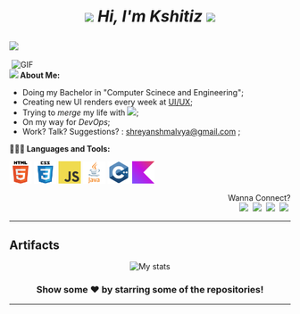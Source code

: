 <h1>
  <p align="center">
    <i
      ><img
        src="https://emojis.slackmojis.com/emojis/images/1547582922/5197/party_blob.gif?1547582922"
        width="30px"
      />
      Hi, I'm Kshitiz
      <img
        src="https://emojis.slackmojis.com/emojis/images/1547582922/5197/party_blob.gif?1547582922"
        width="30px"
      />
    </i>
  </p>
</h1>
<p align ="left">
  <img src="https://readme-typing-svg.herokuapp.com?color=2ABD90&lines=Open+source+enthusiast+%E2%9D%A4%EF%B8%8F;Web+Developer+;UI-UX+Designer+%F0%9F%91%BB">
</p>
<img align="right" alt="GIF" src="[Screenshot_20230302_125130.jpg](https://media.giphy.com/media/2IudUHdI075HL02Pkk/giphy.gif)"  width="500" height="auto" />

**<img src="https://emojis.slackmojis.com/emojis/images/1600706728/10521/meow_code.gif?1600706728" width="20px"> About Me:**

- Doing my Bachelor in "Computer Scinece and Engineering";
- Creating new UI renders every week at [UI/UX](https://github.com/shr3yy/UI-UX); 
- Trying to <i>merge</i> my life with <img
        src="https://upload.wikimedia.org/wikipedia/commons/3/3f/Git_icon.svg"
        width="20px"
      />;
- On my way for *DevOps*;
- Work? Talk? Suggestions? : shreyanshmalvya@gmail.com ;

**👨🏻‍💻 Languages and Tools:**  

<code><img height="40" src="https://raw.githubusercontent.com/github/explore/80688e429a7d4ef2fca1e82350fe8e3517d3494d/topics/html/html.png"></code>
<code><img height="40" src="https://raw.githubusercontent.com/github/explore/80688e429a7d4ef2fca1e82350fe8e3517d3494d/topics/css/css.png"></code>
<code><img height="40" src="https://raw.githubusercontent.com/github/explore/80688e429a7d4ef2fca1e82350fe8e3517d3494d/topics/javascript/javascript.png"></code>
<code><img height="40" src="https://raw.githubusercontent.com/github/explore/80688e429a7d4ef2fca1e82350fe8e3517d3494d/topics/java/java.png"></code>
<code><img height="40" src="https://raw.githubusercontent.com/github/explore/80688e429a7d4ef2fca1e82350fe8e3517d3494d/topics/cpp/cpp.png"></code>
<code><img height="40" src="https://raw.githubusercontent.com/github/explore/80688e429a7d4ef2fca1e82350fe8e3517d3494d/topics/kotlin/kotlin.png"></code>
 
 <p align = "right"> Wanna Connect? <br>
  <a href="https://dribbble.com/shr3yy"><img height="30" src="https://github.com/shr3yy/shr3yy/blob/main/assets/dribbble.png"></a>&nbsp;
  <a href="https://www.linkedin.com/in/shr3yy/"><img height="30" src="https://github.com/shr3yy/shr3yy/blob/main/assets/linkedin.png"></a>&nbsp;
  <a href="https://www.instagram.com/shreyanshmalvya/"><img height="30" src="https://github.com/shr3yy/shr3yy/blob/main/assets/instagram.png"></a>&nbsp;
  <a href="https://open.spotify.com/user/h1mc01zkxb1qy76ziqozb6h81"><img height="30" src="https://github.com/shr3yy/shr3yy/blob/main/assets/spotify.png"></a>&nbsp;
</p>

---
## Artifacts
<div align=center>

<!-- [![ReadMe Card](https://github-readme-stats.vercel.app/api/pin/?username=shreyanshmalvya&repo=UI-UX&theme=tokyonight)](https://github.com/shreyanshmalvya/UI-UX)
  &nbsp;&nbsp;
[![ReadMe Card](https://github-readme-stats.vercel.app/api/pin/?username=shreyanshmalvya&repo=caprice&theme=tokyonight)](https://github.com/shreyanshmalvya/Caprice) -->
![My stats](https://github-readme-stats.vercel.app/api?username=shreyanshmalvya&show_icons=true&theme=tokyonight)


</div>

<div align="center">

### Show some ❤️ by starring some of the repositories!
</div>

---
